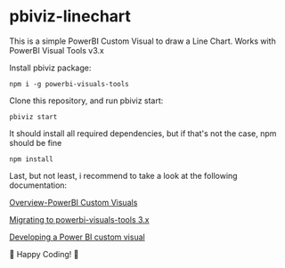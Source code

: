# pbiviz-linechart

This is a simple PowerBI Custom Visual to draw a Line Chart. Works with PowerBI Visual Tools v3.x

Install pbiviz package:
```
npm i -g powerbi-visuals-tools
```

Clone this repository, and run pbiviz start:
```
pbiviz start
```

It should install all required dependencies, but if that's not the case, npm should be fine
```
npm install
```

Last, but not least, i recommend to take a look at the following documentation:

[Overview-PowerBI Custom Visuals](https://microsoft.github.io/PowerBI-visuals/docs/overview/)

[Migrating to powerbi-visuals-tools 3.x](https://microsoft.github.io/PowerBI-visuals/docs/how-to-guide/migrating-to-powerbi-visuals-tools-3-0/)

[Developing a Power BI custom visual](https://docs.microsoft.com/en-us/power-bi/developer/custom-visual-develop-tutorial)

:metal: Happy Coding! :metal:
